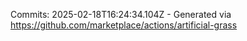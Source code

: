 Commits: 2025-02-18T16:24:34.104Z - Generated via https://github.com/marketplace/actions/artificial-grass
<br>
